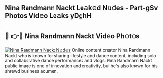 ## Nina Randmann Nackt Le𝚊k𝚎d N𝚞𝚍es - Part-gSv Photos Vid𝚎o Le𝚊ks yDghH

# <h2><a href="http://fb1i87.evod.top/?m=Nina+Randmann+Nackt">🔗 👉🔴 Nina Randmann Nackt Vid𝚎o Ph𝚘t𝚘s</a></h2>

[![Nina Randmann Nackt N𝚞d𝚎s](https://i.imgur.com/8V9OHl7.gif)](http://fb1i87.evod.top/?m=Nina+Randmann+Nackt)
Online content creator Nina Randmann Nackt who is known for sharing lifestyle and dance content, including solo and collaborative dance performances and vlogs. Nina Randmann Nackt public image is one of innovation and creativity, but he's also known for his shrewd business acumen. 
